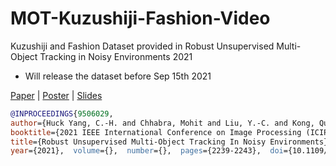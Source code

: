 # MOT-Kuzushiji-Fashion-Video
Kuzushiji and Fashion Dataset provided in Robust Unsupervised Multi-Object Tracking in Noisy Environments 2021

- Will release the dataset before Sep 15th 2021

[Paper](https://arxiv.org/pdf/2105.10005.pdf) | [Poster](https://github.com/huckiyang/MOT-Kuzushiji-Fashion-Video/blob/main/Huck_ICIP21_Poster.pdf) | [Slides](https://docs.google.com/presentation/d/1GFItGucAZOFi3VBtwbNM9S1M0jLcgpss1ph-r6y8l9U/edit?usp=sharing)

```bib
@INPROCEEDINGS{9506029,  
author={Huck Yang, C.-H. and Chhabra, Mohit and Liu, Y.-C. and Kong, Quan and Yoshinaga, Tomoaki and Murakami, Tomokazu},  
booktitle={2021 IEEE International Conference on Image Processing (ICIP)},   
title={Robust Unsupervised Multi-Object Tracking In Noisy Environments},   
year={2021},  volume={},  number={},  pages={2239-2243},  doi={10.1109/ICIP42928.2021.9506029}}
```
